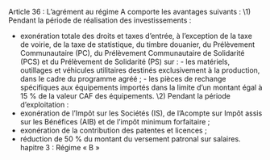 Article 36 : L’agrément au régime A comporte les avantages suivants :
\1) Pendant la période de réalisation des investissements :
- exonération totale des droits et taxes d’entrée, à l’exception de la taxe de voirie, de la taxe de statistique, du timbre douanier, du Prélèvement Communautaire (PC), du Prélèvement Communautaire de Solidarité (PCS) et du Prélèvement de Solidarité (PS) sur :
\- les matériels, outillages et véhicules utilitaires destinés exclusivement à la production, dans le cadre du programme agréé ;
\- les pièces de rechange spécifiques aux équipements importés dans la limite d’un montant égal à 15 % de la valeur CAF des équipements.
\2) Pendant la période d’exploitation :
- exonération de l’Impôt sur les Sociétés (IS), de l’Acompte sur Impôt assis sur les Bénéfices (AIB) et de l’impôt minimum forfaitaire ;
- exonération de la contribution des patentes et licences ;
- réduction de 50 % du montant du versement patronal sur salaires.
hapitre 3 : Régime « B »